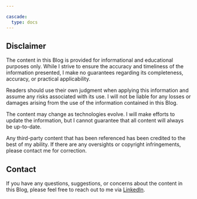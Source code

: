 ```yaml
---

cascade:
  type: docs
---
```


## Disclaimer

The content in this Blog is provided for informational and educational purposes only. While I strive to ensure the accuracy and timeliness of the information presented, I make no guarantees regarding its completeness, accuracy, or practical applicability.

Readers should use their own judgment when applying this information and assume any risks associated with its use. I will not be liable for any losses or damages arising from the use of the information contained in this Blog.

The content may change as technologies evolve. I will make efforts to update the information, but I cannot guarantee that all content will always be up-to-date.

Any third-party content that has been referenced has been credited to the best of my ability. If there are any oversights or copyright infringements, please contact me for correction.

## Contact

If you have any questions, suggestions, or concerns about the content in this Blog, please feel free to reach out to me via [LinkedIn](https://www.linkedin.com/in/cylee-19830816/).